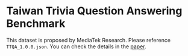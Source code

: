 # Taiwan Trivia Question Answering Benchmark 

This dataset is proposed by MediaTek Research. Please reference `TTQA_1.0.0.json`. You can check the details in the [paper](https://arxiv.org/abs/2303.04715).
